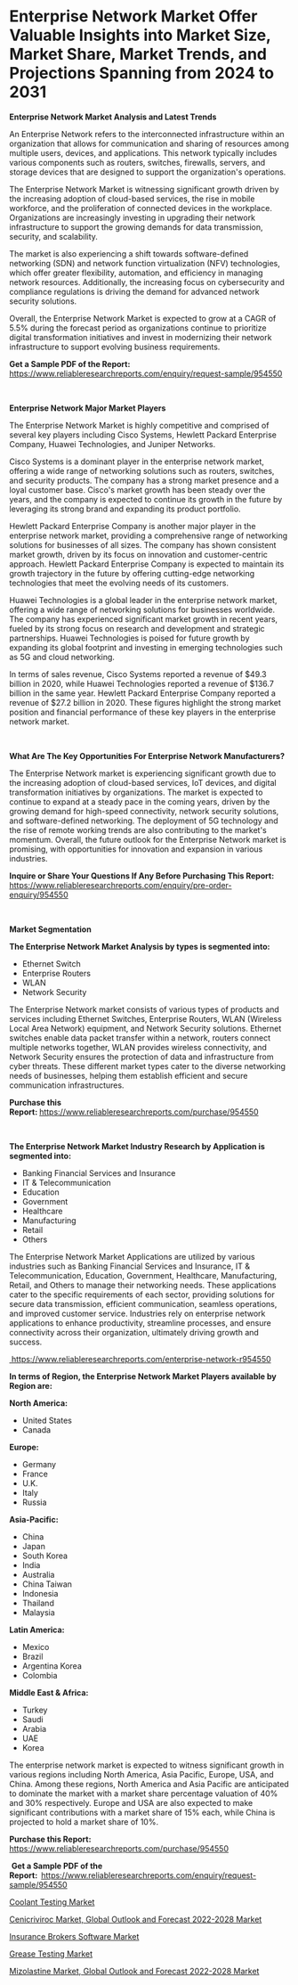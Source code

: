 <p><h1>Enterprise Network Market Offer Valuable Insights into Market Size, Market Share, Market Trends, and Projections Spanning from 2024 to 2031</h1></p><p><strong>Enterprise Network Market Analysis and Latest Trends</strong></p>
<p><p>An Enterprise Network refers to the interconnected infrastructure within an organization that allows for communication and sharing of resources among multiple users, devices, and applications. This network typically includes various components such as routers, switches, firewalls, servers, and storage devices that are designed to support the organization's operations.</p><p>The Enterprise Network Market is witnessing significant growth driven by the increasing adoption of cloud-based services, the rise in mobile workforce, and the proliferation of connected devices in the workplace. Organizations are increasingly investing in upgrading their network infrastructure to support the growing demands for data transmission, security, and scalability.</p><p>The market is also experiencing a shift towards software-defined networking (SDN) and network function virtualization (NFV) technologies, which offer greater flexibility, automation, and efficiency in managing network resources. Additionally, the increasing focus on cybersecurity and compliance regulations is driving the demand for advanced network security solutions.</p><p>Overall, the Enterprise Network Market is expected to grow at a CAGR of 5.5% during the forecast period as organizations continue to prioritize digital transformation initiatives and invest in modernizing their network infrastructure to support evolving business requirements.</p></p>
<p><strong>Get a Sample PDF of the Report:&nbsp;</strong> <a href="https://www.reliableresearchreports.com/enquiry/request-sample/954550">https://www.reliableresearchreports.com/enquiry/request-sample/954550</a></p>
<p>&nbsp;</p>
<p><strong>Enterprise Network Major Market Players</strong></p>
<p><p>The Enterprise Network Market is highly competitive and comprised of several key players including Cisco Systems, Hewlett Packard Enterprise Company, Huawei Technologies, and Juniper Networks.</p><p>Cisco Systems is a dominant player in the enterprise network market, offering a wide range of networking solutions such as routers, switches, and security products. The company has a strong market presence and a loyal customer base. Cisco's market growth has been steady over the years, and the company is expected to continue its growth in the future by leveraging its strong brand and expanding its product portfolio.</p><p>Hewlett Packard Enterprise Company is another major player in the enterprise network market, providing a comprehensive range of networking solutions for businesses of all sizes. The company has shown consistent market growth, driven by its focus on innovation and customer-centric approach. Hewlett Packard Enterprise Company is expected to maintain its growth trajectory in the future by offering cutting-edge networking technologies that meet the evolving needs of its customers.</p><p>Huawei Technologies is a global leader in the enterprise network market, offering a wide range of networking solutions for businesses worldwide. The company has experienced significant market growth in recent years, fueled by its strong focus on research and development and strategic partnerships. Huawei Technologies is poised for future growth by expanding its global footprint and investing in emerging technologies such as 5G and cloud networking.</p><p>In terms of sales revenue, Cisco Systems reported a revenue of $49.3 billion in 2020, while Huawei Technologies reported a revenue of $136.7 billion in the same year. Hewlett Packard Enterprise Company reported a revenue of $27.2 billion in 2020. These figures highlight the strong market position and financial performance of these key players in the enterprise network market.</p></p>
<p>&nbsp;</p>
<p><strong>What Are The Key Opportunities For Enterprise Network Manufacturers?</strong></p>
<p><p>The Enterprise Network market is experiencing significant growth due to the increasing adoption of cloud-based services, IoT devices, and digital transformation initiatives by organizations. The market is expected to continue to expand at a steady pace in the coming years, driven by the growing demand for high-speed connectivity, network security solutions, and software-defined networking. The deployment of 5G technology and the rise of remote working trends are also contributing to the market's momentum. Overall, the future outlook for the Enterprise Network market is promising, with opportunities for innovation and expansion in various industries.</p></p>
<p><strong>Inquire or Share Your Questions If Any Before Purchasing This Report:</strong> <a href="https://www.reliableresearchreports.com/enquiry/pre-order-enquiry/954550">https://www.reliableresearchreports.com/enquiry/pre-order-enquiry/954550</a></p>
<p>&nbsp;</p>
<p><strong>Market Segmentation</strong></p>
<p><strong>The Enterprise Network Market Analysis by types is segmented into:</strong></p>
<p><ul><li>Ethernet Switch</li><li>Enterprise Routers</li><li>WLAN</li><li>Network Security</li></ul></p>
<p><p>The Enterprise Network market consists of various types of products and services including Ethernet Switches, Enterprise Routers, WLAN (Wireless Local Area Network) equipment, and Network Security solutions. Ethernet switches enable data packet transfer within a network, routers connect multiple networks together, WLAN provides wireless connectivity, and Network Security ensures the protection of data and infrastructure from cyber threats. These different market types cater to the diverse networking needs of businesses, helping them establish efficient and secure communication infrastructures.</p></p>
<p><strong>Purchase this Report:&nbsp;</strong><a href="https://www.reliableresearchreports.com/purchase/954550">https://www.reliableresearchreports.com/purchase/954550</a></p>
<p>&nbsp;</p>
<p><strong>The Enterprise Network Market Industry Research by Application is segmented into:</strong></p>
<p><ul><li>Banking Financial Services and Insurance</li><li>IT & Telecommunication</li><li>Education</li><li>Government</li><li>Healthcare</li><li>Manufacturing</li><li>Retail</li><li>Others</li></ul></p>
<p><p>The Enterprise Network Market Applications are utilized by various industries such as Banking Financial Services and Insurance, IT & Telecommunication, Education, Government, Healthcare, Manufacturing, Retail, and Others to manage their networking needs. These applications cater to the specific requirements of each sector, providing solutions for secure data transmission, efficient communication, seamless operations, and improved customer service. Industries rely on enterprise network applications to enhance productivity, streamline processes, and ensure connectivity across their organization, ultimately driving growth and success.</p></p>
<p><a href="https://www.reliableresearchreports.com/enterprise-network-r954550">&nbsp;https://www.reliableresearchreports.com/enterprise-network-r954550</a></p>
<p><strong>In terms of Region, the Enterprise Network Market Players available by Region are:</strong></p>
<p>
    <p> <strong> North America: </strong>
        <ul>
            <li>United States</li>
            <li>Canada</li>
        </ul>
        </p> 
    <p> <strong> Europe: </strong>
        <ul>
            <li>Germany</li>
            <li>France</li>
            <li>U.K.</li>
            <li>Italy</li>
            <li>Russia</li>
        </ul>
        </p> 
    <p> <strong> Asia-Pacific: </strong>
        <ul>
            <li>China</li>
            <li>Japan</li>
            <li>South Korea</li>
            <li>India</li>
            <li>Australia</li>
            <li>China Taiwan</li>
            <li>Indonesia</li>
            <li>Thailand</li>
            <li>Malaysia</li>
        </ul>
        </p> 
    <p> <strong> Latin America: </strong>
        <ul>
            <li>Mexico</li>
            <li>Brazil</li>
            <li>Argentina Korea</li>
            <li>Colombia</li>
        </ul>
        </p> 
    <p> <strong> Middle East & Africa: </strong>
        <ul>
            <li>Turkey</li>
            <li>Saudi</li>
            <li>Arabia</li>
            <li>UAE</li>
            <li>Korea</li>
        </ul>
    </p>
    </p>
<p><p>The enterprise network market is expected to witness significant growth in various regions including North America, Asia Pacific, Europe, USA, and China. Among these regions, North America and Asia Pacific are anticipated to dominate the market with a market share percentage valuation of 40% and 30% respectively. Europe and USA are also expected to make significant contributions with a market share of 15% each, while China is projected to hold a market share of 10%.</p></p>
<p><strong>Purchase this Report: </strong><a href="https://www.reliableresearchreports.com/purchase/954550">https://www.reliableresearchreports.com/purchase/954550</a></p>
<p>&nbsp;<strong>Get a Sample PDF of the Report:&nbsp;&nbsp;</strong><a href="https://www.reliableresearchreports.com/enquiry/request-sample/954550">https://www.reliableresearchreports.com/enquiry/request-sample/954550</a></p>
<p><strong></strong></p>
<p><p><a href="https://medium.com/@ruth.macdonald08580/coolant-testing-market-size-share-competitive-landscape-and-trend-analysis-report-by-type-by-b5965fde1f78">Coolant Testing Market</a></p><p><a href="https://issuu.com/reportprime-2/docs/cenicriviroc-market-global-outlook-_e966908016d33d">Cenicriviroc Market, Global Outlook and Forecast 2022-2028 Market</a></p><p><a href="https://github.com/YashRP12/Market-Research-Report-List-6/blob/main/insurance-brokers-software-market.md">Insurance Brokers Software Market</a></p><p><a href="https://medium.com/@caroline.hamilton5656/grease-testing-industry-sector-market-dynamics-and-future-scenarios-2024-2031-3d617f12c73a">Grease Testing Market</a></p><p><a href="https://issuu.com/reportprime-2/docs/mizolastine-market-global-outlook-a_cb5523e81725a5">Mizolastine Market, Global Outlook and Forecast 2022-2028 Market</a></p></p>